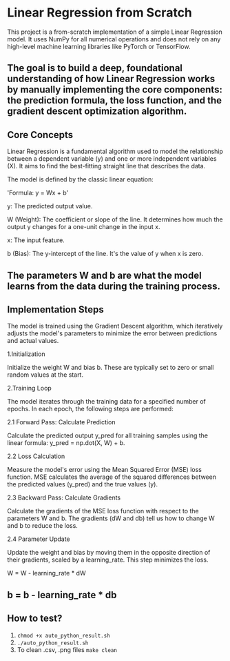 # Linear Regression from Scratch
This project is a from-scratch implementation of a simple Linear Regression model. It uses NumPy for all numerical operations and does not rely on any high-level machine learning libraries like PyTorch or TensorFlow.

The goal is to build a deep, foundational understanding of how Linear Regression works by manually implementing the core components: the prediction formula, the loss function, and the gradient descent optimization algorithm.
------------------------------------------------------------------------------------------------------------------------------------------------------------------
## Core Concepts
Linear Regression is a fundamental algorithm used to model the relationship between a dependent variable (y) and one or more independent variables (X). It aims to find the best-fitting straight line that describes the data.

The model is defined by the classic linear equation:

'Formula: y = Wx + b'

y: The predicted output value.

W (Weight): The coefficient or slope of the line. It determines how much the output y changes for a one-unit change in the input x.

x: The input feature.

b (Bias): The y-intercept of the line. It's the value of y when x is zero.

The parameters W and b are what the model learns from the data during the training process.
------------------------------------------------------------------------------------------------------------------------------------------------------------------
## Implementation Steps
The model is trained using the Gradient Descent algorithm, which iteratively adjusts the model's parameters to minimize the error between predictions and actual values.

1.Initialization

Initialize the weight W and bias b. These are typically set to zero or small random values at the start.

2.Training Loop

The model iterates through the training data for a specified number of epochs. In each epoch, the following steps are performed:

2.1 Forward Pass: Calculate Prediction

Calculate the predicted output y_pred for all training samples using the linear formula: y_pred = np.dot(X, W) + b.

2.2 Loss Calculation

Measure the model's error using the Mean Squared Error (MSE) loss function. MSE calculates the average of the squared differences between the predicted values (y_pred) and the true values (y).

2.3 Backward Pass: Calculate Gradients

Calculate the gradients of the MSE loss function with respect to the parameters W and b. The gradients (dW and db) tell us how to change W and b to reduce the loss.

2.4 Parameter Update

Update the weight and bias by moving them in the opposite direction of their gradients, scaled by a learning_rate. This step minimizes the loss.

W  =  W  -  learning_rate * dW

b  =  b  -  learning_rate * db
------------------------------------------------------------------------------------------------------------------------------------------------------------------
## How to test?
1. `chmod +x auto_python_result.sh`
2. `./auto_python_result.sh`
3. To clean .csv, .png files `make clean`